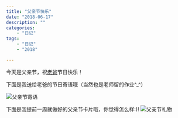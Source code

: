 ```yaml
---
title: "父亲节快乐"
date: "2018-06-17"
description: ""
categories:
    - "日记"
tags:
    - "日记"
    - "2018"

---
```


今天是父亲节，祝[老爸](https://tonybai.com)节日快乐！

下面是我送给老爸的节日寄语哦（当然也是老师留的作业^_^）

![父亲节寄语](http://image.tonybai.com/img/201806/diary_20180617_1.jpg)

下面是我提前一周就做好的父亲节卡片哦，你觉得怎么样:)!
![父亲节礼物](http://image.tonybai.com/img/201806/diary_20180617_2.jpg)

